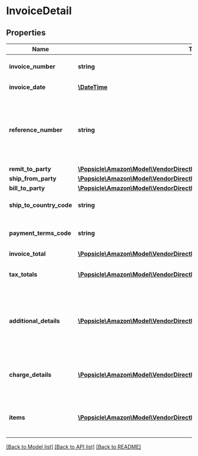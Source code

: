 # InvoiceDetail

## Properties
Name | Type | Description | Notes
------------ | ------------- | ------------- | -------------
**invoice_number** | **string** | The unique invoice number. | 
**invoice_date** | [**\DateTime**](\DateTime.md) | Invoice date. | 
**reference_number** | **string** | An additional unique reference number used for regulatory or other purposes. | [optional] 
**remit_to_party** | [**\Popsicle\Amazon\Model\VendorDirectFulfillmentPaymentsV1\PartyIdentification**](PartyIdentification.md) |  | 
**ship_from_party** | [**\Popsicle\Amazon\Model\VendorDirectFulfillmentPaymentsV1\PartyIdentification**](PartyIdentification.md) |  | 
**bill_to_party** | [**\Popsicle\Amazon\Model\VendorDirectFulfillmentPaymentsV1\PartyIdentification**](PartyIdentification.md) |  | [optional] 
**ship_to_country_code** | **string** | Ship-to country code. | [optional] 
**payment_terms_code** | **string** | The payment terms for the invoice. | [optional] 
**invoice_total** | [**\Popsicle\Amazon\Model\VendorDirectFulfillmentPaymentsV1\Money**](Money.md) |  | 
**tax_totals** | [**\Popsicle\Amazon\Model\VendorDirectFulfillmentPaymentsV1\TaxDetail[]**](TaxDetail.md) | Individual tax details per line item. | [optional] 
**additional_details** | [**\Popsicle\Amazon\Model\VendorDirectFulfillmentPaymentsV1\AdditionalDetails[]**](AdditionalDetails.md) | Additional details provided by the selling party, for tax related or other purposes. | [optional] 
**charge_details** | [**\Popsicle\Amazon\Model\VendorDirectFulfillmentPaymentsV1\ChargeDetails[]**](ChargeDetails.md) | Total charge amount details for all line items. | [optional] 
**items** | [**\Popsicle\Amazon\Model\VendorDirectFulfillmentPaymentsV1\InvoiceItem[]**](InvoiceItem.md) | Provides the details of the items in this invoice. | 

[[Back to Model list]](../../README.md#documentation-for-models) [[Back to API list]](../../README.md#documentation-for-api-endpoints) [[Back to README]](../../README.md)

